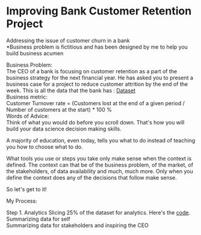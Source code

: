# Improving Bank Customer Retention Project
Addressing the issue of customer churn in a bank <br>
*Business problem is fictitious and has been designed by me to help you build business acumen

Business Problem: <br>
The CEO of a bank is focusing on customer retention as a part of the business strategy for the next financial year. He has asked you to present a business case for a project to reduce customer attrition by the end of the week.
This is all the data that the bank has : [Dataset](https://www.kaggle.com/adammaus/predicting-churn-for-bank-customers)
<br>
Business metric: <br>
Customer Turnover rate = 
(Customers lost at the end of a given period / Number of customers at the start) * 100 %
<br>
Words of Advice: <br>
Think of what you would do before you scroll down. That's how you will build your data science decision making skills. <br>

A majority of education, even today, tells you what to do instead of teaching you how to choose what to do. <br>

What tools you use or steps you take only make sense when the context is defined. The context can that be of the business problem, of the market, of the stakeholders, of data availability and much, much more. Only when you define the context does any of the decisions that follow make sense. <br>

So let's get to it! <br>

My Process: <br>

Step 1. Analytics
Slicing 25% of the dataset for analytics. Here's the [code](https://github.com/mehtamishah/Bank-Customer-Churn/blob/main/Dividing_the_dataset.ipynb). <br>
Summarizing data for self <br>
Summarizing data for stakeholders and inspiring the CEO
